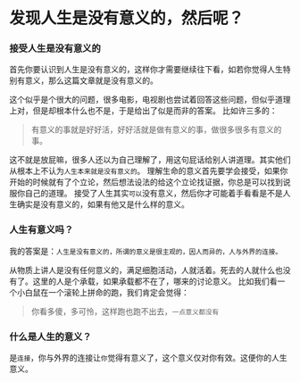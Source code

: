 发现人生是没有意义的，然后呢？
============================

### 接受人生是没有意义的

首先你要认识到人生是没有意义的，这样你才需要继续往下看，如若你觉得人生特别有意义，那么这篇文章就是没有意义的。

这个似乎是个很大的问题，很多电影，电视剧也尝试着回答这些问题，但似乎道理上对，但是却根本什么也不是，于是给出了似是而非的答案。
比如许三多的：

> 有意义的事就是好好活，好好活就是做有意义的事，做很多很多有意义的事。

这不就是放屁嘛，很多人还以为自己理解了，用这句屁话给别人讲道理。其实他们从根本上不认为`人生本来就是没有意义的`。
理解生命的意义首先要学会接受，如果你开始的时候就有了个立论，然后想法设法的给这个立论找证据，你总是可以找到说服你自己的道理。
接受了人生其实`可以`没有意义，然后你才可能着手看看是不是人生确实是没有意义的，如果有他又是什么样的意义。

### 人生有意义吗？

我的答案是：`人生是没有意义的，所谓的意义是很主观的，因人而异的，人与外界的连接。`

从物质上讲人是没有任何意义的，满足细胞活动，人就活着。死去的人就什么也没有了。这里的人是个承载，如果承载都不在了，哪来的讨论意义。
比如我们看一个小白鼠在一个滚轮上拼命的跑，我们肯定会觉得：

> 你看多傻，多可怜，这样跑也跑不出去，`一点意义都没有`

### 什么是人生的意义？

是`连接`，你与外界的连接让`你`觉得有意义了，这个意义仅对你有效。这便你的人生意义。
